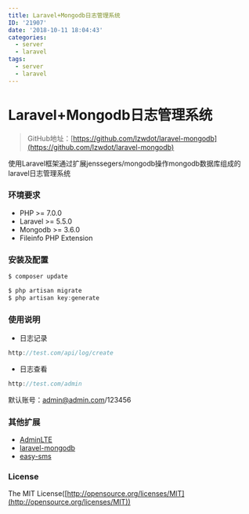 ```yaml
---
title: Laravel+Mongodb日志管理系统
ID: '21907'
date: '2018-10-11 18:04:43'
categories:
  - server
  - laravel
tags:
  - server
  - laravel
---
```


# Laravel+Mongodb日志管理系统

> GitHub地址：[https://github.com/lzwdot/laravel-mongodb](https://github.com/lzwdot/laravel-mongodb)

使用Laravel框架通过扩展jenssegers/mongodb操作mongodb数据库组成的laravel日志管理系统

### 环境要求

- PHP >= 7.0.0
- Laravel >= 5.5.0
- Mongodb >= 3.6.0
- Fileinfo PHP Extension

### 安装及配置

``` js 
$ composer update
```

``` js 
$ php artisan migrate
$ php artisan key:generate
```

### 使用说明

- 日志记录

``` js 
http://test.com/api/log/create 
```

- 日志查看

``` js 
http://test.com/admin 
```

默认账号：[admin@admin.com](mailto:admin@admin.com)/123456

### 其他扩展

- [AdminLTE](https://almsaeedstudio.com/)
- [laravel-mongodb](https://github.com/jenssegers/laravel-mongodb)
- [easy-sms](https://github.com/overtrue/easy-sms)

### License

The MIT License([http://opensource.org/licenses/MIT](http://opensource.org/licenses/MIT))
 
 
 
 
 
 
 
 
 
 
 
 
 
 
 
 
 
 
 
 
 
 
 
 
